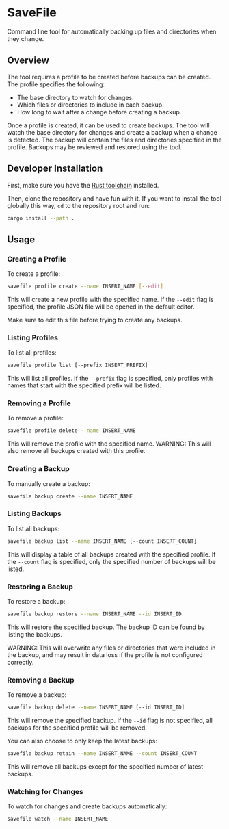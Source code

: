 # SaveFile

Command line tool for automatically backing up files and directories when they change.

## Overview

The tool requires a profile to be created before backups can be created. The profile specifies the following:

- The base directory to watch for changes.
- Which files or directories to include in each backup.
- How long to wait after a change before creating a backup.

Once a profile is created, it can be used to create backups. The tool will watch the base directory for changes and create a backup when a change is detected. The backup will contain the files and directories specified in the profile. Backups may be reviewed and restored using the tool.


## Developer Installation

First, make sure you have the [Rust toolchain](https://rustup.rs/) installed.

Then, clone the repository and have fun with it.
If you want to install the tool globally this way, `cd` to the repository root and run:

```bash
cargo install --path .
```

## Usage

### Creating a Profile

To create a profile:

```bash
savefile profile create --name INSERT_NAME [--edit]
```

This will create a new profile with the specified name. If the `--edit` flag is specified, the profile JSON file will be opened in the default editor.

Make sure to edit this file before trying to create any backups.

### Listing Profiles

To list all profiles:

```bash
savefile profile list [--prefix INSERT_PREFIX]
```

This will list all profiles. If the `--prefix` flag is specified, only profiles with names that start with the specified prefix will be listed.

### Removing a Profile

To remove a profile:

```bash
savefile profile delete --name INSERT_NAME
```

This will remove the profile with the specified name. WARNING: This will also remove all backups created with this profile.


### Creating a Backup

To manually create a backup:

```bash
savefile backup create --name INSERT_NAME
```

### Listing Backups

To list all backups:

```bash
savefile backup list --name INSERT_NAME [--count INSERT_COUNT]
```

This will display a table of all backups created with the specified profile. If the `--count` flag is specified, only the specified number of backups will be listed.

### Restoring a Backup

To restore a backup:

```bash
savefile backup restore --name INSERT_NAME --id INSERT_ID
```

This will restore the specified backup. The backup ID can be found by listing the backups.

WARNING: This will overwrite any files or directories that were included in the backup, and may result in data loss if the profile is not configured correctly.

### Removing a Backup

To remove a backup:

```bash
savefile backup delete --name INSERT_NAME [--id INSERT_ID]
```

This will remove the specified backup. If the `--id` flag is not specified, all backups for the specified profile will be removed.

You can also choose to only keep the latest backups:

```bash
savefile backup retain --name INSERT_NAME --count INSERT_COUNT
```

This will remove all backups except for the specified number of latest backups.

### Watching for Changes

To watch for changes and create backups automatically:

```bash
savefile watch --name INSERT_NAME
```
